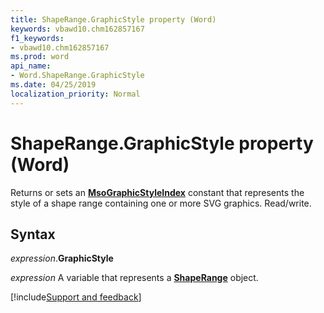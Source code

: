```yaml
---
title: ShapeRange.GraphicStyle property (Word)
keywords: vbawd10.chm162857167
f1_keywords:
- vbawd10.chm162857167
ms.prod: word
api_name:
- Word.ShapeRange.GraphicStyle
ms.date: 04/25/2019
localization_priority: Normal
---
```



# ShapeRange.GraphicStyle property (Word)

Returns or sets an **[MsoGraphicStyleIndex](Office.MsoGraphicStyleIndex.md)** constant that represents the style of a shape range containing one or more SVG graphics. Read/write.


## Syntax

_expression_.**GraphicStyle**

_expression_ A variable that represents a **[ShapeRange](Word.shaperange.md)** object.


[!include[Support and feedback](~/includes/feedback-boilerplate.md)]
